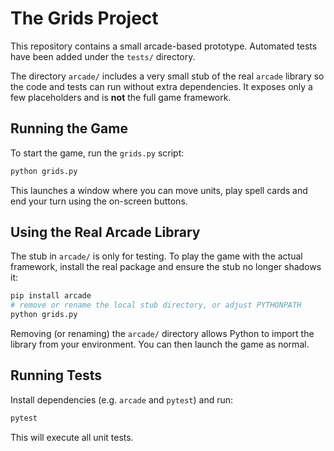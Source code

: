 # The Grids Project

This repository contains a small arcade-based prototype. Automated tests have been added under the `tests/` directory.

The directory `arcade/` includes a very small stub of the real `arcade` library so the code and tests can run without extra dependencies. It exposes only a few placeholders and is **not** the full game framework.

## Running the Game

To start the game, run the `grids.py` script:

```bash
python grids.py
```

This launches a window where you can move units, play spell cards and end your turn using the on-screen buttons.

## Using the Real Arcade Library

The stub in `arcade/` is only for testing. To play the game with the actual framework, install the real package and ensure the stub no longer shadows it:

```bash
pip install arcade
# remove or rename the local stub directory, or adjust PYTHONPATH
python grids.py
```

Removing (or renaming) the `arcade/` directory allows Python to import the library from your environment. You can then launch the game as normal.

## Running Tests

Install dependencies (e.g. `arcade` and `pytest`) and run:

```bash
pytest
```

This will execute all unit tests.
